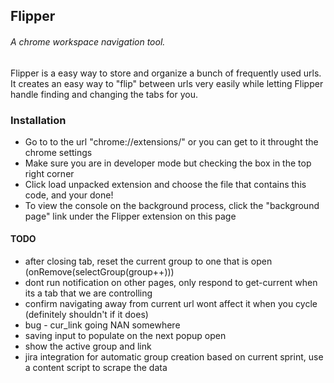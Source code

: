 ## Flipper
###### A chrome workspace navigation tool.

Flipper is a easy way to store and organize a bunch of frequently used urls. It creates an easy way
to "flip" between urls very easily while letting Flipper handle finding and changing the tabs for you.

### Installation
- Go to to the url "chrome://extensions/" or you can get to it throught the chrome settings
- Make sure you are in developer mode but checking the box in the top right corner
- Click load unpacked extension and choose the file that contains this code, and your done!
- To view the console on the background process, click the "background page" link under the Flipper extension on this page

#### TODO
- after closing tab, reset the current group to one that is open (onRemove(selectGroup(group++)))
- dont run notification on other pages, only respond to get-current when its a tab that we are controlling
- confirm navigating away from current url wont affect it when you cycle (definitely shouldn't if it does)
- bug - cur_link going NAN somewhere
- saving input to populate on the next popup open
- show the active group and link
- jira integration for automatic group creation based on current sprint, use a content script to scrape the data
